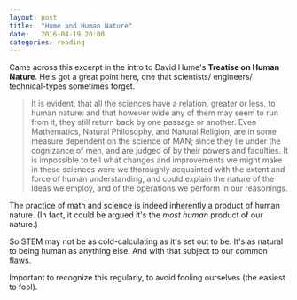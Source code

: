 ```yaml
---
layout: post
title:  "Hume and Human Nature"
date:   2016-04-19 20:00 
categories: reading
---
```


Came across this excerpt in the intro to David Hume's **Treatise on Human Nature**. He's got a great point here, one that scientists/ engineers/ technical-types sometimes forget.

>It is evident, that all the sciences have a relation, greater or less, to human nature: and that however wide any of them may seem to run from it, they still return back by one passage or another. Even Mathematics, Natural Philosophy, and Natural Religion, are in some measure dependent on the science of MAN; since they lie under the cognizance of men, and are judged of by their powers and faculties. It is impossible to tell what changes and improvements we might make in these sciences were we thoroughly acquainted with the extent and force of human understanding, and could explain the nature of the ideas we employ, and of the operations we perform in our reasonings. 

The practice of math and science is indeed inherently a product of human nature.  (In fact, it could be argued it's the *most human* product of our nature.)

So STEM may not be as cold-calculating as it's set out to be.  It's as natural to being human as anything else.  And with that subject to our common flaws. 

Important to recognize this regularly, to avoid fooling ourselves (the easiest to fool).